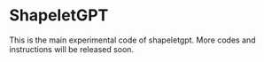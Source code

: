 # ShapeletGPT
This is the main experimental code of shapeletgpt. More codes and instructions will be released soon.
